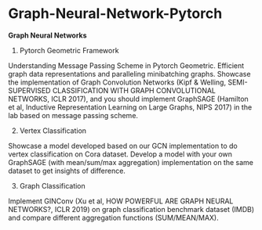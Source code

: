 # Graph-Neural-Network-Pytorch
**Graph Neural Networks**

1. Pytorch Geometric Framework

Understanding Message Passing Scheme in Pytorch Geometric.
Efficient graph data representations and paralleling minibatching graphs.
Showcase the implementation of Graph Convolution Networks (Kipf & Welling, SEMI-SUPERVISED CLASSIFICATION WITH GRAPH CONVOLUTIONAL NETWORKS, ICLR 2017), and you should implement GraphSAGE (Hamilton et al, Inductive Representation Learning on Large Graphs, NIPS 2017) in the lab based on message passing scheme.

2. Vertex Classification

Showcase a model developed based on our GCN implementation to do vertex classification on Cora dataset.
Develop a model with your own GraphSAGE (with mean/sum/max aggregation) implementation on the same dataset to get insights of difference.

3. Graph Classification

Implement GINConv (Xu et al, HOW POWERFUL ARE GRAPH NEURAL NETWORKS?, ICLR 2019) on graph classification benchmark dataset (IMDB) and compare different aggregation functions (SUM/MEAN/MAX).
